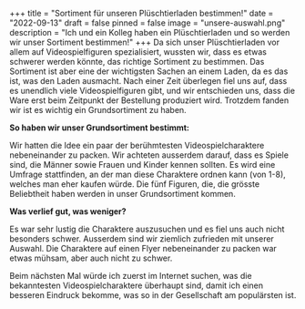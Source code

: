+++
title = "Sortiment für unseren Plüschtierladen bestimmen!"
date = "2022-09-13"
draft = false
pinned = false
image = "unsere-auswahl.png"
description = "Ich und ein Kolleg haben ein Plüschtierladen und so werden wir unser Sortiment bestimmen!"
+++
Da sich unser Plüschtierladen vor allem auf Videospielfiguren spezialisiert, wussten wir, dass es etwas schwerer werden könnte, das richtige Sortiment zu bestimmen. Das Sortiment ist aber eine der wichtigsten Sachen an einem Laden, da es das ist, was den Laden ausmacht. Nach einer Zeit überlegen fiel uns auf, dass es unendlich viele Videospielfiguren gibt, und wir entschieden uns, dass die Ware erst beim Zeitpunkt der Bestellung produziert wird. Trotzdem fanden wir ist es wichtig ein Grundsortiment zu haben. 

**So haben wir unser Grundsortiment bestimmt:**

Wir hatten die Idee ein paar der berühmtesten Videospielcharaktere nebeneinander zu packen. Wir achteten ausserdem darauf, dass es Spiele sind, die Männer sowie Frauen und Kinder kennen sollten. Es wird eine Umfrage stattfinden, an der man diese Charaktere ordnen kann (von 1-8), welches man eher kaufen würde. Die fünf Figuren, die, die grösste Beliebtheit haben werden in unser Grundsortiment kommen.

**Was verlief gut, was weniger?**

Es war sehr lustig die Charaktere auszusuchen und es fiel uns auch nicht besonders schwer. Ausserdem sind wir ziemlich zufrieden mit unserer Auswahl. Die Charaktere auf einen Flyer nebeneinander zu packen war etwas mühsam, aber auch nicht zu schwer.

Beim nächsten Mal würde ich zuerst im Internet suchen, was die bekanntesten Videospielcharaktere überhaupt sind, damit ich einen besseren Eindruck bekomme, was so in der Gesellschaft am populärsten ist.